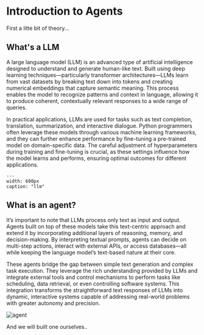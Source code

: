 # Introduction to Agents

First a litte bit of theory...

## What's a LLM

A large language model (LLM) is an advanced type of artificial intelligence designed to understand and generate human-like text. Built using deep learning techniques—particularly transformer architectures—LLMs learn from vast datasets by breaking text down into tokens and creating numerical embeddings that capture semantic meaning. This process enables the model to recognize patterns and context in language, allowing it to produce coherent, contextually relevant responses to a wide range of queries.

In practical applications, LLMs are used for tasks such as text completion, translation, summarization, and interactive dialogue. Python programmers often leverage these models through various machine learning frameworks, and they can further enhance performance by fine-tuning a pre-trained model on domain-specific data. The careful adjustment of hyperparameters during training and fine-tuning is crucial, as these settings influence how the model learns and performs, ensuring optimal outcomes for different applications.

<!-- ![llm](../../images/llm.png) -->
<!-- <img src="../../images/llm.png" alt="llm" width="600"/> -->
```{figure} ../../images/llm.png
---
width: 600px
caption: "llm"
```



## What is an agent?

It’s important to note that LLMs process only text as input and output. Agents built on top of these models take this text-centric approach and extend it by incorporating additional layers of reasoning, memory, and decision-making. By interpreting textual prompts, agents can decide on multi-step actions, interact with external APIs, or access databases—all while keeping the language model’s text-based nature at their core.

These agents bridge the gap between simple text generation and complex task execution. They leverage the rich understanding provided by LLMs and integrate external tools and control mechanisms to perform tasks like scheduling, data retrieval, or even controlling software systems. This integration transforms the straightforward text responses of LLMs into dynamic, interactive systems capable of addressing real-world problems with greater autonomy and precision.

![agent](../../images/agent_simple.png)
<!-- <img src="../../images/agent_simple.png" alt="agent" width="600"/> -->

And we will built one ourselves..
